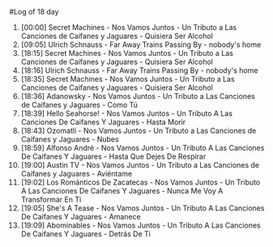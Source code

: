 #Log of 18 day

1. [00:00] Secret Machines - Nos Vamos Juntos - Un Tributo a Las Canciones de Caifanes y Jaguares - Quisiera Ser Alcohol
1. [09:05] Ulrich Schnauss - Far Away Trains Passing By - nobody's home
1. [18:15] Secret Machines - Nos Vamos Juntos - Un Tributo a Las Canciones de Caifanes y Jaguares - Quisiera Ser Alcohol
1. [18:16] Ulrich Schnauss - Far Away Trains Passing By - nobody's home
1. [18:35] Secret Machines - Nos Vamos Juntos - Un Tributo a Las Canciones de Caifanes y Jaguares - Quisiera Ser Alcohol
1. [18:36] Adanowsky - Nos Vamos Juntos - Un Tributo a Las Canciones de Caifanes y Jaguares - Como Tú
1. [18:39] Hello Seahorse! - Nos Vamos Juntos - Un Tributo A Las Canciones De Caifanes Y Jaguares - Hasta Morir
1. [18:43] Ozomatli - Nos Vamos Juntos - Un Tributo a Las Canciones de Caifanes y Jaguares - Nubes
1. [18:59] Alfonso André - Nos Vamos Juntos - Un Tributo A Las Canciones De Caifanes Y Jaguares - Hasta Que Dejes De Respirar
1. [19:00] Austin TV - Nos Vamos Juntos - Un Tributo a Las Canciones de Caifanes y Jaguares - Aviéntame
1. [19:02] Los Románticos De Zacatecas - Nos Vamos Juntos - Un Tributo A Las Canciones De Caifanes Y Jaguares - Nunca Me Voy A Transformar En Ti
1. [19:05] She's A Tease - Nos Vamos Juntos - Un Tributo A Las Canciones De Caifanes Y Jaguares - Amanece
1. [19:09] Abominables - Nos Vamos Juntos - Un Tributo A Las Canciones De Caifanes Y Jaguares - Detrás De Ti
